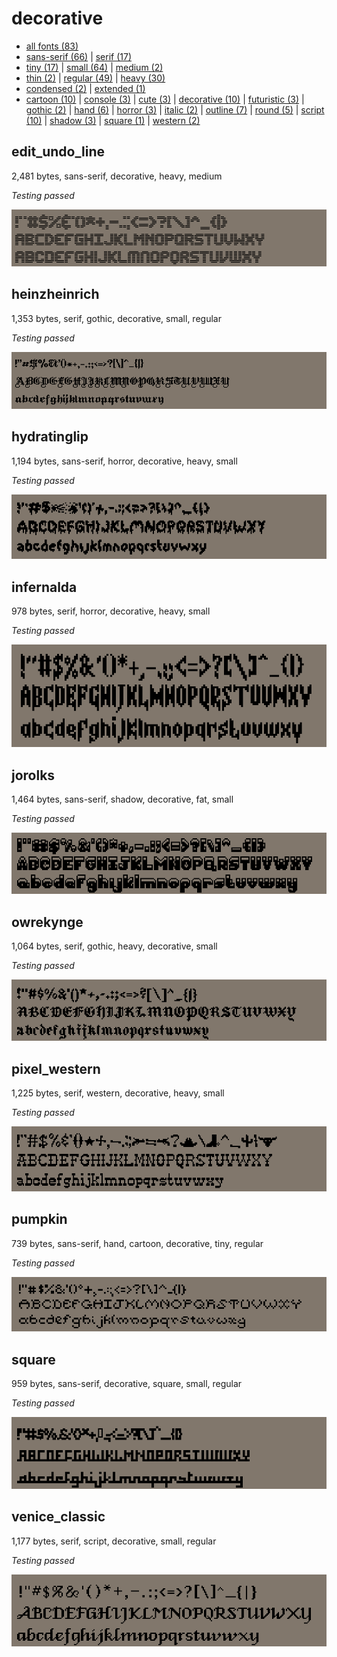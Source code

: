 # decorative

- [all fonts (83)](readme.md)
- [sans-serif (66)](sans-serif.md) | [serif (17)](serif.md)
- [tiny (17)](tiny.md) | [small (64)](small.md) | [medium (2)](medium.md)
- [thin (2)](thin.md) | [regular (49)](regular.md) | [heavy (30)](heavy.md)
- [condensed (2)](condensed.md) | [extended (1)](extended.md)
- [cartoon (10)](cartoon.md) | [console (3)](console.md) | [cute (3)](cute.md) | [decorative (10)](decorative.md) | [futuristic (3)](futuristic.md) | [gothic (2)](gothic.md) | [hand (6)](hand.md) | [horror (3)](horror.md) | [italic (2)](italic.md) | [outline (7)](outline.md) | [round (5)](round.md) | [script (10)](script.md) | [shadow (3)](shadow.md) | [square (1)](square.md) | [western (2)](western.md)
## edit_undo_line

2,481 bytes, sans-serif, decorative, heavy, medium

_Testing passed_

[![font preview](previews/edit_undo_line.png?raw=true "edit_undo_line")](/fonts/edit_undo_line.h)

## heinzheinrich

1,353 bytes, serif, gothic, decorative, small, regular

_Testing passed_

[![font preview](previews/heinzheinrich.png?raw=true "heinzheinrich")](/fonts/heinzheinrich.h)

## hydratinglip

1,194 bytes, sans-serif, horror, decorative, heavy, small

_Testing passed_

[![font preview](previews/hydratinglip.png?raw=true "hydratinglip")](/fonts/hydratinglip.h)

## infernalda

978 bytes, serif, horror, decorative, heavy, small

_Testing passed_

[![font preview](previews/infernalda.png?raw=true "infernalda")](/fonts/infernalda.h)

## jorolks

1,464 bytes, sans-serif, shadow, decorative, fat, small

_Testing passed_

[![font preview](previews/jorolks.png?raw=true "jorolks")](/fonts/jorolks.h)

## owrekynge

1,064 bytes, serif, gothic, heavy, decorative, small

_Testing passed_

[![font preview](previews/owrekynge.png?raw=true "owrekynge")](/fonts/owrekynge.h)

## pixel_western

1,225 bytes, serif, western, decorative, heavy, small

_Testing passed_

[![font preview](previews/pixel_western.png?raw=true "pixel_western")](/fonts/pixel_western.h)

## pumpkin

739 bytes, sans-serif, hand, cartoon, decorative, tiny, regular

_Testing passed_

[![font preview](previews/pumpkin.png?raw=true "pumpkin")](/fonts/pumpkin.h)

## square

959 bytes, sans-serif, decorative, square, small, regular

_Testing passed_

[![font preview](previews/square.png?raw=true "square")](/fonts/square.h)

## venice_classic

1,177 bytes, serif, script, decorative, small, regular

_Testing passed_

[![font preview](previews/venice_classic.png?raw=true "venice_classic")](/fonts/venice_classic.h)
